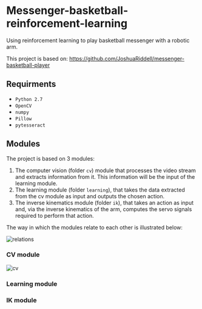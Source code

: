 # Messenger-basketball-reinforcement-learning
Using reinforcement learning to play basketball messenger with a robotic arm.

This project is based on: https://github.com/JoshuaRiddell/messenger-basketball-player

## Requirments
* ```Python 2.7```
* ```OpenCV```
* ```numpy```
* ```Pillow```
* ```pytesseract```

## Modules

The project is based on 3 modules:
1. The computer vision (folder ```cv```) module that processes the video stream and extracts information from it. This information will be the input of the learning module.
2. The learning module (folder ```learning```), that takes the data extracted from the cv module as input and outputs the chosen action.
3. The inverse kinematics module (folder ```ik```), that takes an action as input and, via the inverse kinematics of the arm, computes the servo signals required to perform that action.

The way in which the modules relate to each other is illustrated below:

![relations](https://github.com/juangallostra/messenger-basketball-reinforcement-learning/blob/develop/resources/module_diagram.png)

### CV module

![cv](https://github.com/juangallostra/messenger-basketball-reinforcement-learning/blob/develop/resources/cv_grid.gif)

### Learning module

### IK module

